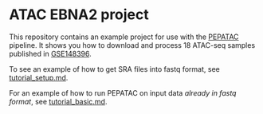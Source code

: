 # ATAC EBNA2 project

This repository contains an example project for use with the [PEPATAC](http://pepatac.databio.org) pipeline. It shows you how to download and process 18 ATAC-seq samples published in [GSE148396](https://www.ncbi.nlm.nih.gov/geo/query/acc.cgi?acc=GSE148396).

To see an example of how to get SRA files into fastq format, see [tutorial_setup.md](tutorial_setup.md).

For an example of how to run PEPATAC on input data *already in fastq format*, see [tutorial_basic.md](tutorial_basic.md).
